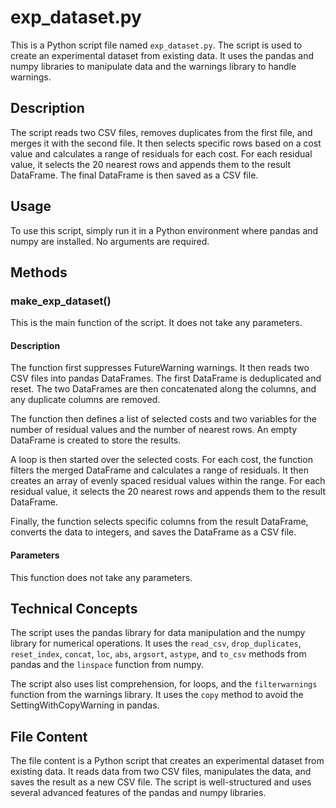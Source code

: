 # exp_dataset.py

This is a Python script file named `exp_dataset.py`. The script is used to create an experimental dataset from existing data. It uses the pandas and numpy libraries to manipulate data and the warnings library to handle warnings.

## Description

The script reads two CSV files, removes duplicates from the first file, and merges it with the second file. It then selects specific rows based on a cost value and calculates a range of residuals for each cost. For each residual value, it selects the 20 nearest rows and appends them to the result DataFrame. The final DataFrame is then saved as a CSV file.

## Usage

To use this script, simply run it in a Python environment where pandas and numpy are installed. No arguments are required.

## Methods

### make_exp_dataset()

This is the main function of the script. It does not take any parameters.

#### Description

The function first suppresses FutureWarning warnings. It then reads two CSV files into pandas DataFrames. The first DataFrame is deduplicated and reset. The two DataFrames are then concatenated along the columns, and any duplicate columns are removed.

The function then defines a list of selected costs and two variables for the number of residual values and the number of nearest rows. An empty DataFrame is created to store the results.

A loop is then started over the selected costs. For each cost, the function filters the merged DataFrame and calculates a range of residuals. It then creates an array of evenly spaced residual values within the range. For each residual value, it selects the 20 nearest rows and appends them to the result DataFrame.

Finally, the function selects specific columns from the result DataFrame, converts the data to integers, and saves the DataFrame as a CSV file.

#### Parameters

This function does not take any parameters.

## Technical Concepts

The script uses the pandas library for data manipulation and the numpy library for numerical operations. It uses the `read_csv`, `drop_duplicates`, `reset_index`, `concat`, `loc`, `abs`, `argsort`, `astype`, and `to_csv` methods from pandas and the `linspace` function from numpy.

The script also uses list comprehension, for loops, and the `filterwarnings` function from the warnings library. It uses the `copy` method to avoid the SettingWithCopyWarning in pandas.

## File Content

The file content is a Python script that creates an experimental dataset from existing data. It reads data from two CSV files, manipulates the data, and saves the result as a new CSV file. The script is well-structured and uses several advanced features of the pandas and numpy libraries.